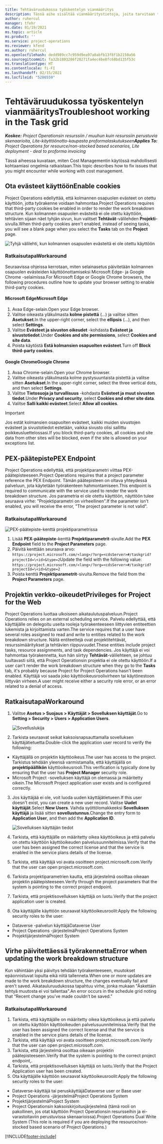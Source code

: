 ```yaml
---
title: Tehtäväruudukossa työskentelyn vianmääritys
description: Tässä aihe sisältää vianmääritystietoja, joita tarvitaan tehtäväruudukossa.
author: ruhercul
manager: tfehr
ms.date: 01/19/2021
ms.topic: article
ms.product: ''
ms.service: project-operations
ms.reviewer: kfend
ms.author: ruhercul
ms.openlocfilehash: dedd989cc7c959d9ea97a0abfb13f8f1b2150a56
ms.sourcegitcommit: fa32b1893286f20271fa4ec4be8fc68bd135f53c
ms.translationtype: HT
ms.contentlocale: fi-FI
ms.lasthandoff: 02/15/2021
ms.locfileid: "5286559"
---
```

# <a name="troubleshoot-working-in-the-task-grid"></a><span data-ttu-id="d290a-103">Tehtäväruudukossa työskentelyn vianmääritys</span><span class="sxs-lookup"><span data-stu-id="d290a-103">Troubleshoot working in the Task grid</span></span> 

<span data-ttu-id="d290a-104">_**Koskee:** Project Operationsin resurssiin / muuhun kuin resurssiin perustuvia skenaarioita, Lite-käyttöönotto-kaupasta proformalaskutukseen_</span><span class="sxs-lookup"><span data-stu-id="d290a-104">_**Applies To:** Project Operations for resource/non-stocked based scenarios, Lite deployment - deal to proforma invoicing_</span></span>

<span data-ttu-id="d290a-105">Tässä aiheessa kuvataan, miten Cost Managementin käytössä mahdollisesti kohtaamiasi ongelmia ratkaistaan.</span><span class="sxs-lookup"><span data-stu-id="d290a-105">This topic describes how to fix issues that you might encounter while working with cost management.</span></span>

## <a name="enable-cookies"></a><span data-ttu-id="d290a-106">Ota evästeet käyttöön</span><span class="sxs-lookup"><span data-stu-id="d290a-106">Enable cookies</span></span>

<span data-ttu-id="d290a-107">Project Operations edellyttää, että kolmannen osapuolen evästeet on otettu käyttöön, jotta työrakenne voidaan hahmontaa.</span><span class="sxs-lookup"><span data-stu-id="d290a-107">Project Operations requires that third-party cookies be enabled in order to render the work breakdown structure.</span></span> <span data-ttu-id="d290a-108">Kun kolmannen osapuolen evästeitä ei ole otettu käyttöön, tehtävien sijaan näet tyhjän sivun, kun valitset **Tehtävät**-välilehden **Projekti**-sivulla.</span><span class="sxs-lookup"><span data-stu-id="d290a-108">When third-party cookies aren't enabled, instead of seeing tasks, you will see a blank page when you select the **Tasks** tab on the **Project** page.</span></span>

![Tyhjä välilehti, kun kolmannen osapuolen evästeitä ei ole otettu käyttöön](media/blankschedule.png)


### <a name="workaround"></a><span data-ttu-id="d290a-110">Ratkaisutapa</span><span class="sxs-lookup"><span data-stu-id="d290a-110">Workaround</span></span>
<span data-ttu-id="d290a-111">Seuraavissa ohjeissa kerrotaan, miten selainasetus päivitetään kolmannen osapuolen evästeiden käyttöönottamiseksi Microsoft Edge- ja Google Chrome -selaimissa.</span><span class="sxs-lookup"><span data-stu-id="d290a-111">For Microsoft Edge or Google Chrome browsers, the following procedures outline how to update your browser setting to enable third-party cookies.</span></span>

#### <a name="microsoft-edge"></a><span data-ttu-id="d290a-112">Microsoft Edge</span><span class="sxs-lookup"><span data-stu-id="d290a-112">Microsoft Edge</span></span>

1. <span data-ttu-id="d290a-113">Avaa Edge-selain.</span><span class="sxs-lookup"><span data-stu-id="d290a-113">Open your Edge browser.</span></span>
2. <span data-ttu-id="d290a-114">Valitse oikeasta yläkulmasta **kolme pistettä** (...) ja valitse sitten **Asetukset**.</span><span class="sxs-lookup"><span data-stu-id="d290a-114">In the upper-right corner, select the **ellipsis** (...), and then select **Settings**.</span></span>
3. <span data-ttu-id="d290a-115">Valitse **Evästeet ja sivuston oikeudet** -kohdasta **Evästeet ja sivustotiedot**.</span><span class="sxs-lookup"><span data-stu-id="d290a-115">Under **Cookies and site permissions**, select **Cookies and site data**.</span></span>
4. <span data-ttu-id="d290a-116">Poista käytöstä **Estä kolmansien osapuolten evästeet**.</span><span class="sxs-lookup"><span data-stu-id="d290a-116">Turn off **Block third-party cookies**.</span></span>

#### <a name="google-chrome"></a><span data-ttu-id="d290a-117">Google Chrome</span><span class="sxs-lookup"><span data-stu-id="d290a-117">Google Chrome</span></span>

1. <span data-ttu-id="d290a-118">Avaa Chrome-selain.</span><span class="sxs-lookup"><span data-stu-id="d290a-118">Open your Chrome browser.</span></span>
2. <span data-ttu-id="d290a-119">Valitse oikeasta yläkulmasta kolme pystysuuntaista pistettä ja valitse sitten **Asetukset**.</span><span class="sxs-lookup"><span data-stu-id="d290a-119">In the upper-right corner, select the three vertical dots, and then select **Settings**.</span></span>
3. <span data-ttu-id="d290a-120">Valitse **Tietosuoja ja turvallisuus** -kohdasta **Evästeet ja muut sivuston tiedot**.</span><span class="sxs-lookup"><span data-stu-id="d290a-120">Under **Privacy and security**, select **Cookies and other site data**.</span></span>
4. <span data-ttu-id="d290a-121">Valitse **Salli kaikki evästeet**.</span><span class="sxs-lookup"><span data-stu-id="d290a-121">Select **Allow all cookies**.</span></span>

> [!IMPORTANT]
> <span data-ttu-id="d290a-122">Jos estät kolmansien osapuolten evästeet, kaikki muiden sivustojen evästeet ja sivustotiedot estetään, vaikka sivusto olisi sallittu poikkeusluettelossasi.</span><span class="sxs-lookup"><span data-stu-id="d290a-122">If you block third-party cookies, all cookies and site data from other sites will be blocked, even if the site is allowed on your exceptions list.</span></span>

## <a name="pex-endpoint"></a><span data-ttu-id="d290a-123">PEX-päätepiste</span><span class="sxs-lookup"><span data-stu-id="d290a-123">PEX Endpoint</span></span>

<span data-ttu-id="d290a-124">Project Operations edellyttää, että projektiparametri viittaa PEX-päätepisteeseen.</span><span class="sxs-lookup"><span data-stu-id="d290a-124">Project Operations requires that a project parameter reference the PEX Endpoint.</span></span> <span data-ttu-id="d290a-125">Tämän päätepisteen on oltava yhteydessä palveluun, jota käytetään työrakenteen hahmontamiseen.</span><span class="sxs-lookup"><span data-stu-id="d290a-125">This endpoint is required to communicate with the service used to render the work breakdown structure.</span></span> <span data-ttu-id="d290a-126">Jos parametria ei ole otettu käyttöön, näyttöön tulee seuraava virhe: "Projektiparametri on virheellinen".</span><span class="sxs-lookup"><span data-stu-id="d290a-126">If the parameter isn't enabled, you will receive the error, "The project parameter is not valid".</span></span> 

### <a name="workaround"></a><span data-ttu-id="d290a-127">Ratkaisutapa</span><span class="sxs-lookup"><span data-stu-id="d290a-127">Workaround</span></span>
 ![PEX-päätepiste-kenttä projektiparametrissa](media/projectparameter.png)

1. <span data-ttu-id="d290a-129">Lisää **PEX-päätepiste**-kenttä **Projektiparametrit**-sivulle.</span><span class="sxs-lookup"><span data-stu-id="d290a-129">Add the **PEX Endpoint** field to the **Project Parameters** page.</span></span>
2. <span data-ttu-id="d290a-130">Päivitä kenttään seuraava arvo: `https://project.microsoft.com/<lang>/?org=<cdsServer>#/taskgrid?projectId=\<id>&type=2`</span><span class="sxs-lookup"><span data-stu-id="d290a-130">Update the field with the following value: `https://project.microsoft.com/<lang>/?org=<cdsServer>#/taskgrid?projectId=\<id>&type=2`</span></span>
3. <span data-ttu-id="d290a-131">Poista kenttä **Projektiparametrit**-sivulta.</span><span class="sxs-lookup"><span data-stu-id="d290a-131">Remove the field from the **Project Parameters** page.</span></span>

## <a name="privileges-for-project-for-the-web"></a><span data-ttu-id="d290a-132">Projektin verkko-oikeudet</span><span class="sxs-lookup"><span data-stu-id="d290a-132">Privileges for Project for the Web</span></span>

<span data-ttu-id="d290a-133">Project Operations luottaa ulkoiseen aikataulutuspalveluun.</span><span class="sxs-lookup"><span data-stu-id="d290a-133">Project Operations relies on an external scheduling service.</span></span> <span data-ttu-id="d290a-134">Palvelu edellyttää, että käyttäjälle on delegoitu useita rooleja työrakenteeseen liittyvien entiteettien lukemista ja kirjoittamista varten.</span><span class="sxs-lookup"><span data-stu-id="d290a-134">The service requires that a user have several roles assigned to read and write to entities related to the work breakdown structure.</span></span> <span data-ttu-id="d290a-135">Näitä entiteettejä ovat projektitehtävät, resurssimääritykset ja tehtävien riippuvuudet.</span><span class="sxs-lookup"><span data-stu-id="d290a-135">These entities include project tasks, resource assignments, and task dependencies.</span></span> <span data-ttu-id="d290a-136">Jos käyttäjä ei voi hahmontaa työrakennetta, kun hän siirtyy **Tehtävät**-välilehteen, se johtuu luultavasti siitä, että Project Operationsin projektia ei ole otettu käyttöön.</span><span class="sxs-lookup"><span data-stu-id="d290a-136">If a user can't render the work breakdown structure when they go to the **Tasks** tab, it's probably because Project for Project Operations hasn't been enabled.</span></span> <span data-ttu-id="d290a-137">Käyttäjä voi saada joko käyttöoikeusroolivirheen tai käytönestoon liittyvän virheen.</span><span class="sxs-lookup"><span data-stu-id="d290a-137">A user might receive either a security role error, or an error related to a denial of access.</span></span>


## <a name="workaround"></a><span data-ttu-id="d290a-138">Ratkaisutapa</span><span class="sxs-lookup"><span data-stu-id="d290a-138">Workaround</span></span>

1. <span data-ttu-id="d290a-139">Valitse **Asetus > Suojaus > Käyttäjät > Sovelluksen käyttäjät**.</span><span class="sxs-lookup"><span data-stu-id="d290a-139">Go to **Setting > Security > Users > Application Users**.</span></span>  

   ![Sovelluslukija](media/applicationuser.jpg)
   
2. <span data-ttu-id="d290a-141">Tarkista seuraavat seikat kaksoisnapsauttamalla sovelluksen käyttäjätietuetta:</span><span class="sxs-lookup"><span data-stu-id="d290a-141">Double-click the application user record to verify the following:</span></span>

 - <span data-ttu-id="d290a-142">Käyttäjällä on projektin käyttöoikeus.</span><span class="sxs-lookup"><span data-stu-id="d290a-142">The user has access to the project.</span></span> <span data-ttu-id="d290a-143">Tarkistus tehdään yleensä varmistamalla, että käyttäjällä on **projektipäällikön** käyttöoikeusrooli.</span><span class="sxs-lookup"><span data-stu-id="d290a-143">This verification is typically done by ensuring that the user has **Project Manager** security role.</span></span>
 - <span data-ttu-id="d290a-144">Microsoft Project -sovelluksen käyttäjä on olemassa ja määritetty oikein.</span><span class="sxs-lookup"><span data-stu-id="d290a-144">The Microsoft Project application user exists and is configured correctly.</span></span>
 
3. <span data-ttu-id="d290a-145">Jos käyttäjää ei ole, voit luoda uuden käyttäjätietueen.</span><span class="sxs-lookup"><span data-stu-id="d290a-145">If this user doesn't exist, you can create a new user record.</span></span> <span data-ttu-id="d290a-146">Valitse **Uudet käyttäjät**.</span><span class="sxs-lookup"><span data-stu-id="d290a-146">Select **New Users**.</span></span> <span data-ttu-id="d290a-147">Vaihda syöttölomakkeeksi **Sovelluksen käyttäjä** ja lisää sitten **sovellustunnus**.</span><span class="sxs-lookup"><span data-stu-id="d290a-147">Change the entry form to **Application User**, and then add the **Application ID**.</span></span>

   ![Sovelluksen käyttäjän tiedot](media/applicationuserdetails.jpg)

4. <span data-ttu-id="d290a-149">Tarkista, että käyttäjälle on määritetty oikea käyttöoikeus ja että palvelu on otettu käyttöön käyttöoikeuden palvelusuunnitelmissa.</span><span class="sxs-lookup"><span data-stu-id="d290a-149">Verify that the user has been assigned the correct license and that the service is enabled in the service plans details of the license.</span></span>
5. <span data-ttu-id="d290a-150">Tarkista, että käyttäjä voi avata osoitteen project.microsoft.com.</span><span class="sxs-lookup"><span data-stu-id="d290a-150">Verify that the user can open project.microsoft.com.</span></span>
6. <span data-ttu-id="d290a-151">Tarkista projektiparametrien kautta, että järjestelmä osoittaa oikeaan projektin päätepisteeseen.</span><span class="sxs-lookup"><span data-stu-id="d290a-151">Verify through the project parameters that the system is pointing to the correct project endpoint.</span></span>
7. <span data-ttu-id="d290a-152">Tarkista, että projektisovelluksen käyttäjä on luotu.</span><span class="sxs-lookup"><span data-stu-id="d290a-152">Verify that the project application user is created.</span></span>
8. <span data-ttu-id="d290a-153">Ota käyttäjälle käyttöön seuraavat käyttöoikeusroolit:</span><span class="sxs-lookup"><span data-stu-id="d290a-153">Apply the following security roles to the user:</span></span>

  - <span data-ttu-id="d290a-154">Dataverse -palvelun käyttäjä</span><span class="sxs-lookup"><span data-stu-id="d290a-154">Dataverse User</span></span>
  - <span data-ttu-id="d290a-155">Project Operations -järjestelmä</span><span class="sxs-lookup"><span data-stu-id="d290a-155">Project Operations System</span></span>
  - <span data-ttu-id="d290a-156">Projektijärjestelmä</span><span class="sxs-lookup"><span data-stu-id="d290a-156">Project System</span></span>

## <a name="error-when-updating-the-work-breakdown-structure"></a><span data-ttu-id="d290a-157">Virhe päivitettäessä työrakennetta</span><span class="sxs-lookup"><span data-stu-id="d290a-157">Error when updating the work breakdown structure</span></span>

<span data-ttu-id="d290a-158">Kun vähintään yksi päivitys tehdään työrakenteeseen, muutokset epäonnistuvat lopulta eikä niitä tallenneta.</span><span class="sxs-lookup"><span data-stu-id="d290a-158">When one or more updates are made to the work breakdown structure, the changes eventually fail and aren't saved.</span></span> <span data-ttu-id="d290a-159">Aikatauluruudukossa tapahtuu virhe, jonka mukaan "Äskettäin tehtyä muutosta ei voi tallentaa".</span><span class="sxs-lookup"><span data-stu-id="d290a-159">An error occurs in the schedule grid noting that “Recent change you’ve made couldn’t be saved.”</span></span>

### <a name="workaround"></a><span data-ttu-id="d290a-160">Ratkaisutapa</span><span class="sxs-lookup"><span data-stu-id="d290a-160">Workaround</span></span>

1. <span data-ttu-id="d290a-161">Tarkista, että käyttäjälle on määritetty oikea käyttöoikeus ja että palvelu on otettu käyttöön käyttöoikeuden palvelusuunnitelmissa.</span><span class="sxs-lookup"><span data-stu-id="d290a-161">Verify that the user has been assigned the correct license and that the service is enabled in the service plans details of the license.</span></span>
2. <span data-ttu-id="d290a-162">Tarkista, että käyttäjä voi avata osoitteen project.microsoft.com.</span><span class="sxs-lookup"><span data-stu-id="d290a-162">Verify that the user can open project.microsoft.com.</span></span>
3. <span data-ttu-id="d290a-163">Tarkista, että järjestelmä osoittaa oikeaan projektin päätepisteeseen.</span><span class="sxs-lookup"><span data-stu-id="d290a-163">Verify that the system is pointing to the correct project endpoint,.</span></span>
4. <span data-ttu-id="d290a-164">Tarkista, että projektisovelluksen käyttäjä on luotu.</span><span class="sxs-lookup"><span data-stu-id="d290a-164">Verify that the Project Application user has been created.</span></span>
5. <span data-ttu-id="d290a-165">Ota käyttäjälle käyttöön seuraavat käyttöoikeusroolit:</span><span class="sxs-lookup"><span data-stu-id="d290a-165">Apply the following security roles to the user:</span></span>
  
  - <span data-ttu-id="d290a-166">Dataverse-käyttäjä tai peruskäyttäjä</span><span class="sxs-lookup"><span data-stu-id="d290a-166">Dataverse user or Base user</span></span>
  - <span data-ttu-id="d290a-167">Project Operations -järjestelmä</span><span class="sxs-lookup"><span data-stu-id="d290a-167">Project Operations System</span></span>
  - <span data-ttu-id="d290a-168">Projektijärjestelmä</span><span class="sxs-lookup"><span data-stu-id="d290a-168">Project System</span></span>
  - <span data-ttu-id="d290a-169">Project Operationsin kaksoiskirjoitusjärjestelmä (tämä rooli on pakollinen, jos otat käyttöön Project Operationsin resursseihin ja ei-varastoitaviin perustuvissa skenaarioissa).</span><span class="sxs-lookup"><span data-stu-id="d290a-169">Project Operations Dual Write System (This role is required if you are deploying the resource/non-stocked based scenario of Project Operations.)</span></span>


[!INCLUDE[footer-include](../includes/footer-banner.md)]